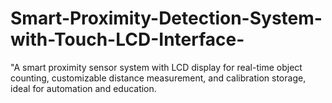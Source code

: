 # Smart-Proximity-Detection-System-with-Touch-LCD-Interface-
"A smart proximity sensor system with LCD display for real-time object counting, customizable distance measurement, and calibration storage, ideal for automation and education.
